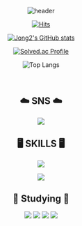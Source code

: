 <div align="center">
  
![header](https://capsule-render.vercel.app/api?type=rounded&text=Jong2&color=006856&fontColor=ffffff&fontSize=70&animation=fadeIn&fontAlignY=55)
<br>

[![Hits](https://hits.seeyoufarm.com/api/count/incr/badge.svg?url=https%3A%2F%2Fgithub.com%2Fehdclr&count_bg=%2379C83D&title_bg=%23555555&icon=&icon_color=%23E7E7E7&title=hits&edge_flat=false)](https://hits.seeyoufarm.com)

[![Jong2's GitHub stats](https://github-readme-stats.vercel.app/api?username=ehdclr&include_all_commits=true&theme=nord&hide_border=true&count_private=true)](https://github.com/ehdclr/github-readme-stats)

[![Solved.ac Profile](http://mazassumnida.wtf/api/generate_badge?boj=ehdclr)](https://solved.ac/ehdclr)
<br>

![Top Langs](https://github-readme-stats.vercel.app/api/top-langs/?username=ehdclr&layout=compact&theme=dark)

<br>

## ☁️ SNS ☁️
<a href="mailto:ehdclr@gmail.com">
<img src="https://img.shields.io/badge/Gmail-EA4335?style=for-the-badge&logo=Gmail&logoColor=white"> 
</a>

## 🖥️ SKILLS 🖥️

<p align="center">
  <a href="https://skillicons.dev">
    <img src="https://skillicons.dev/icons?i=mysql,postgres,sequelize,mongodb,elasticsearch,redis,linux,aws,js,ts,jest" />
  </a>
</p>
<p align="center">
  <a href="https://skillicons.dev">
    <img src="https://skillicons.dev/icons?i=tailwind,react,nextjs,nodejs,nestjs,express,nginx,kubernetes,docker,git" />
  </a>
</p>

## 📗 Studying 📗

<p align="center">
  <img src="https://img.shields.io/badge/prometheus-E6522C?style=flat-square&logo=prometheus&logoColor=white"> 
  <img src="https://img.shields.io/badge/Jenkins-D24939?style=flat-square&logo=jenkins&logoColor=white"> 
  <img src="https://img.shields.io/badge/Argo-EF7B4D?style=flat-square&logo=argo&logoColor=white"> 
  <img src="https://img.shields.io/badge/Grafana-F46800?style=flat-square&logo=grafana&logoColor=white">
</p>

</div>

<!--
**ehdclr/ehdclr** is a ✨ _special_ ✨ repository because its `README.md` (this file) appears on your GitHub profile.

Here are some ideas to get you started:

- 🔭 I’m currently working on ...
- 🌱 I’m currently learning ...
- 👯 I’m looking to collaborate on ...
- 🤔 I’m looking for help with ...
- 💬 Ask me about ...
- 📫 How to reach me: ...
- 😄 Pronouns: ...
- ⚡ Fun fact: ...
-->
